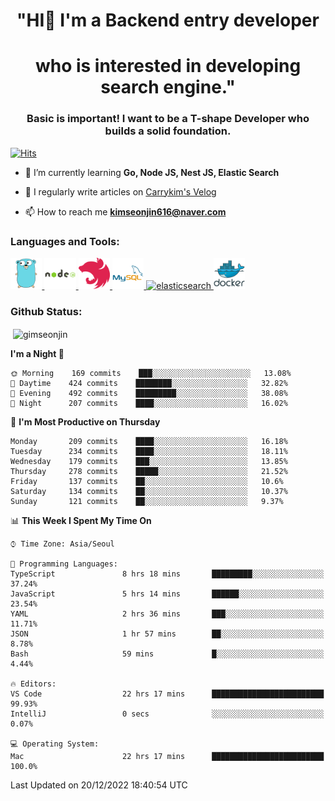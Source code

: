 <h1 align="center">"HI👋 I'm a Backend entry developer </h1>
<h1 align="center"> who is interested in developing search engine."</h1>
<h3 align="center">Basic is important! I want to be a T-shape Developer who builds a solid foundation.</h3>

[![Hits](https://hits.seeyoufarm.com/api/count/incr/badge.svg?url=https%3A%2F%2Fgithub.com%2Fgimseonjin&count_bg=%2318BFE5&title_bg=%23555555&icon=ko-fi.svg&icon_color=%23E7E7E7&title=hits&edge_flat=false)](https://hits.seeyoufarm.com)

- 🌱 I’m currently learning **Go, Node JS, Nest JS, Elastic Search**

- 📝 I regularly write articles on [Carrykim's Velog](https://velog.io/@carrykim)

- 📫 How to reach me **kimseonjin616@naver.com**


<h3 align="left">Languages and Tools:</h3>
<p align="left"> 
<a href="https://golang.org" target="_blank" rel="noreferrer"> <img src="https://raw.githubusercontent.com/devicons/devicon/master/icons/go/go-original.svg" alt="go" width="10%" height="10%"/> </a>
<a href="https://nodejs.org" target="_blank" rel="noreferrer"> <img src="https://raw.githubusercontent.com/devicons/devicon/master/icons/nodejs/nodejs-original-wordmark.svg" alt="nodejs" width="10%" height="10%"/> </a> <a></a>
<a href="https://nestjs.com/" target="_blank" rel="noreferrer"> <img src="https://raw.githubusercontent.com/devicons/devicon/master/icons/nestjs/nestjs-plain.svg" alt="nestjs" width="10%" height="10%"/> </a> 
<a href="https://www.mysql.com/" target="_blank" rel="noreferrer"> <img src="https://raw.githubusercontent.com/devicons/devicon/master/icons/mysql/mysql-original-wordmark.svg" alt="mysql" width="10%" height="10%"/>  </a>
 <a href="https://www.elastic.co" target="_blank" rel="noreferrer"> <img src="https://www.vectorlogo.zone/logos/elastic/elastic-icon.svg" alt="elasticsearch" width="10%" height="10%"/> </a> 
 <a href="https://www.docker.com/" target="_blank" rel="noreferrer"> <img src="https://raw.githubusercontent.com/devicons/devicon/master/icons/docker/docker-original-wordmark.svg" alt="docker" width="10%" height="10%"/> </a>
</p>


<h3 align="left">Github Status:</h3>
<p align="left">
 <p>&nbsp;<img align="center" src="https://github-readme-stats.vercel.app/api?username=gimseonjin&show_icons=true&locale=en" alt="gimseonjin" /></p>
</p>


<!--START_SECTION:waka-->
**I'm a Night 🦉** 

```text
🌞 Morning    169 commits    ███░░░░░░░░░░░░░░░░░░░░░░   13.08% 
🌆 Daytime    424 commits    ████████░░░░░░░░░░░░░░░░░   32.82% 
🌃 Evening    492 commits    █████████░░░░░░░░░░░░░░░░   38.08% 
🌙 Night      207 commits    ████░░░░░░░░░░░░░░░░░░░░░   16.02%

```
📅 **I'm Most Productive on Thursday** 

```text
Monday       209 commits    ████░░░░░░░░░░░░░░░░░░░░░   16.18% 
Tuesday      234 commits    ████░░░░░░░░░░░░░░░░░░░░░   18.11% 
Wednesday    179 commits    ███░░░░░░░░░░░░░░░░░░░░░░   13.85% 
Thursday     278 commits    █████░░░░░░░░░░░░░░░░░░░░   21.52% 
Friday       137 commits    ██░░░░░░░░░░░░░░░░░░░░░░░   10.6% 
Saturday     134 commits    ██░░░░░░░░░░░░░░░░░░░░░░░   10.37% 
Sunday       121 commits    ██░░░░░░░░░░░░░░░░░░░░░░░   9.37%

```


📊 **This Week I Spent My Time On** 

```text
⌚︎ Time Zone: Asia/Seoul

💬 Programming Languages: 
TypeScript               8 hrs 18 mins       █████████░░░░░░░░░░░░░░░░   37.24% 
JavaScript               5 hrs 14 mins       ██████░░░░░░░░░░░░░░░░░░░   23.54% 
YAML                     2 hrs 36 mins       ███░░░░░░░░░░░░░░░░░░░░░░   11.71% 
JSON                     1 hr 57 mins        ██░░░░░░░░░░░░░░░░░░░░░░░   8.78% 
Bash                     59 mins             █░░░░░░░░░░░░░░░░░░░░░░░░   4.44%

🔥 Editors: 
VS Code                  22 hrs 17 mins      █████████████████████████   99.93% 
IntelliJ                 0 secs              ░░░░░░░░░░░░░░░░░░░░░░░░░   0.07%

💻 Operating System: 
Mac                      22 hrs 17 mins      █████████████████████████   100.0%

```


 Last Updated on 20/12/2022 18:40:54 UTC
<!--END_SECTION:waka-->
